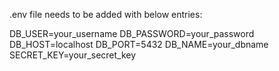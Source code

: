 .env file needs to be added with below entries:

DB_USER=your_username
DB_PASSWORD=your_password
DB_HOST=localhost
DB_PORT=5432
DB_NAME=your_dbname
SECRET_KEY=your_secret_key
